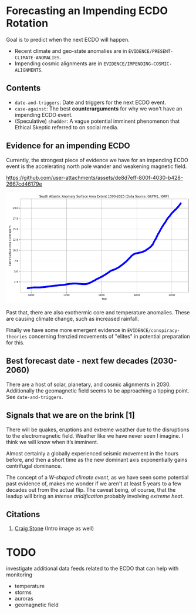 # Forecasting an Impending ECDO Rotation

Goal is to predict when the next ECDO will happen.
- Recent climate and geo-state anomalies are in `EVIDENCE/PRESENT-CLIMATE-ANOMALIES`.
- Impending cosmic alignments are in `EVIDENCE/IMPENDING-COSMIC-ALIGNMENTS`.

## Contents

- `date-and-triggers`: Date and triggers for the next ECDO event.
- `case-against`: The best **counterarguments** for why we won't have an impending ECDO event.
- (Speculative) `shudder`: A vague potential imminent phenomenon that Ethical Skeptic referred to on social media.

## Evidence for an impending ECDO

Currently, the strongest piece of evidence we have for an impending ECDO event is the accelerating north pole wander and weakening magnetic field.

https://github.com/user-attachments/assets/de8d7eff-800f-4030-b428-2667cd46179e

![](img/saa-plot.png)

Past that, there are also exothermic core and temperature anomalies. These are causing climate change, such as increased rainfall.

Finally we have some more emergent evidence in `EVIDENCE/conspiracy-theories` concerning frenzied movements of "elites" in potential preparation for this.

## Best forecast date - next few decades (2030-2060)

There are a host of solar, planetary, and cosmic alignments in 2030. Additionally the geomagnetic field seems to be approaching a tipping point. See `date-and-triggers`.

## Signals that we are on the brink [1]

There will be quakes, eruptions and extreme weather due to the disruptions to the electromagnetic field. Weather like we have never seen I imagine. I think we will know when it’s imminent.

Almost certainly a globally experienced seismic movement in the hours before, and then a short time as the new dominant axis exponentially gains centrifugal dominance.

The concept of a *W-shaped climate event*, as we have seen some potential past evidence of, makes me wonder if we aren't at least 5 years to a few decades out from the actual flip. The caveat being, of course, that the leadup will bring an *intense aridification* probably involving *extreme heat*.

## Citations

1. [Craig Stone](https://nobulart.com) (Intro image as well)

# TODO

investigate additional data feeds related to the ECDO that can help with monitoring
- temperature
- storms
- auroras
- geomagnetic field
